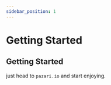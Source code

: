 ```yaml
---
sidebar_position: 1
---
```


# Getting Started


## Getting Started

just head to `pazari.io` and start enjoying.